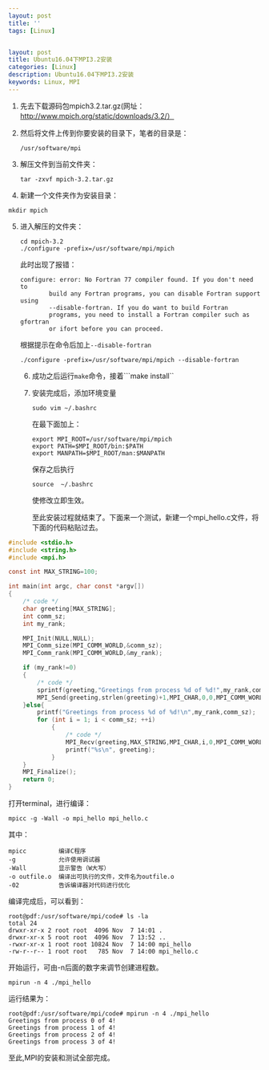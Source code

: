 ```yaml
---
layout: post
title: ''
tags: [Linux]


layout: post
title: Ubuntu16.04下MPI3.2安装
categories: [Linux]
description: Ubuntu16.04下MPI3.2安装
keywords: Linux, MPI
---
```


1. 先去下载源码包mpich3.2.tar.gz(网址：http://www.mpich.org/static/downloads/3.2/）

2. 然后将文件上传到你要安装的目录下，笔者的目录是：

   ```shell
   /usr/software/mpi
   ```

3. 解压文件到当前文件夹：

   ```shell
   tar -zxvf mpich-3.2.tar.gz
   ```

   <!--more-->

4. 新建一个文件夹作为安装目录：

```shell
mkdir mpich
```

5. 进入解压的文件夹：

   ```shell
   cd mpich-3.2
   ./configure -prefix=/usr/software/mpi/mpich
   ```

   此时出现了报错：

   ```shell
   configure: error: No Fortran 77 compiler found. If you don't need to
           build any Fortran programs, you can disable Fortran support using
           --disable-fortran. If you do want to build Fortran
           programs, you need to install a Fortran compiler such as gfortran
           or ifort before you can proceed.
   
   ```

   根据提示在命令后加上```--disable-fortran```

   ```shell
   ./configure -prefix=/usr/software/mpi/mpich --disable-fortran
   ```

   6. 成功之后运行```make```命令，接着```make install``

   7. 安装完成后，添加环境变量

      ```shell
      sudo vim ~/.bashrc
      ```

      在最下面加上：

      ```shell
      export MPI_ROOT=/usr/software/mpi/mpich
      export PATH=$MPI_ROOT/bin:$PATH
      export MANPATH=$MPI_ROOT/man:$MANPATH
      ```

      保存之后执行

      ```shell
      source  ~/.bashrc
      ```

      使修改立即生效。

      至此安装过程就结束了。下面来一个测试，新建一个mpi_hello.c文件，将下面的代码粘贴过去。

```c
#include <stdio.h>
#include <string.h>
#include <mpi.h>

const int MAX_STRING=100;

int main(int argc, char const *argv[])
{
	/* code */
	char greeting[MAX_STRING];
	int comm_sz;
	int my_rank;

	MPI_Init(NULL,NULL);
	MPI_Comm_size(MPI_COMM_WORLD,&comm_sz);
	MPI_Comm_rank(MPI_COMM_WORLD,&my_rank);

	if (my_rank!=0)
	{
		/* code */
		sprintf(greeting,"Greetings from process %d of %d!",my_rank,comm_sz);
		MPI_Send(greeting,strlen(greeting)+1,MPI_CHAR,0,0,MPI_COMM_WORLD);
	}else{
		printf("Greetings from process %d of %d!\n",my_rank,comm_sz);
		for (int i = 1; i < comm_sz; ++i)
			{
				/* code */
				MPI_Recv(greeting,MAX_STRING,MPI_CHAR,i,0,MPI_COMM_WORLD,MPI_STATUS_IGNORE);
				printf("%s\n", greeting);
			}	
	}
	MPI_Finalize();
	return 0;
}
```

打开terminal，进行编译：

```shell
mpicc -g -Wall -o mpi_hello mpi_hello.c
```

其中：

```shell
mpicc         编译C程序
-g            允许使用调试器
-Wall         显示警告（W大写）
-o outfile.o  编译出可执行的文件，文件名为outfile.o
-02           告诉编译器对代码进行优化

```



编译完成后，可以看到：

```shell
root@pdf:/usr/software/mpi/code# ls -la
total 24
drwxr-xr-x 2 root root  4096 Nov  7 14:01 .
drwxr-xr-x 5 root root  4096 Nov  7 13:52 ..
-rwxr-xr-x 1 root root 10824 Nov  7 14:00 mpi_hello
-rw-r--r-- 1 root root   785 Nov  7 14:00 mpi_hello.c
```



开始运行，可由-n后面的数字来调节创建进程数。

```shell
mpirun -n 4 ./mpi_hello
```

运行结果为：

```shell
root@pdf:/usr/software/mpi/code# mpirun -n 4 ./mpi_hello
Greetings from process 0 of 4!
Greetings from process 1 of 4!
Greetings from process 2 of 4!
Greetings from process 3 of 4!
```



至此,MPI的安装和测试全部完成。